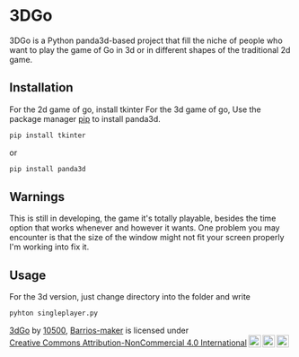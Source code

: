 # 3DGo
3DGo is a Python panda3d-based project that fill the niche of people who want to play the game of Go in 3d or in different shapes of the traditional 2d game.

 ## Installation
 For the 2d game of go, install tkinter
For the 3d game of go, Use the package manager [pip](https://pip.pypa.io/en/stable/) to install panda3d.
```bash
pip install tkinter
```
or
```bash
pip install panda3d
```
 ## Warnings
 
This is still in developing, the game it's totally playable, besides the time option that works whenever and however it wants. One problem you may encounter is that the size of the window might not fit your screen properly I'm working into fix it.

## Usage
For the 3d version, just change directory into the folder and write
```python
pyhton singleplayer.py
```
<p xmlns:cc="http://creativecommons.org/ns#" xmlns:dct="http://purl.org/dc/terms/"><a property="dct:title" rel="cc:attributionURL" href="https://github.com/10500x/3dGo">3dGo</a> by <a rel="cc:attributionURL dct:creator" property="cc:attributionName" href="https://github.com/10500x">10500</a>, <a rel="cc:attributionURL dct:creator" property="cc:attributionName" href="https://github.com/Barrios-maker">Barrios-maker</a> is licensed under <a href="https://creativecommons.org/licenses/by-nc-sa/4.0/" target="_blank" rel="license noopener noreferrer" style="display:inline-block;">Creative Commons Attribution-NonCommercial 4.0 International<img style="height:22px!important;margin-left:3px;vertical-align:text-bottom;" src="https://mirrors.creativecommons.org/presskit/icons/cc.svg?ref=chooser-v1" alt=""><img style="height:22px!important;margin-left:3px;vertical-align:text-bottom;" src="https://mirrors.creativecommons.org/presskit/icons/by.svg?ref=chooser-v1" alt=""><img style="height:22px!important;margin-left:3px;vertical-align:text-bottom;" src="https://mirrors.creativecommons.org/presskit/icons/nc.svg?ref=chooser-v1" alt=""></a></p>
